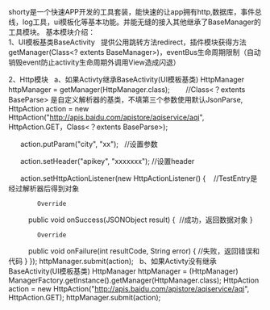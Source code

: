   shorty是一个快速APP开发的工具套装，能快速的让app拥有http,数据库，事件总线，log工具，ui模板化等基本功能。并能无缝的接入其他继承了BaseManager的工具模块。
  基本模块介绍：</br>
  1、UI模板基类BaseActivity
    提供公用跳转方法redirect，插件模块获得方法getManager(Class<? extents BaseManager>)，eventBus生命周期限制（自动销毁event防止activity生命周期外调用View造成闪退）
    
  2、Http模块
    a、如果Activty继承BaseActivity(UI模板基类)
        HttpManager httpManager = getManager(HttpManager.class);
        //Class<？extents BaseParse> 是自定义解析器的基类，不填第三个参数使用默认JsonParse, 
        HttpAction action = new HttpAction("http://apis.baidu.com/apistore/aqiservice/aqi", HttpAction.GET，Class<？extents BaseParse>);

        action.putParam("city", "xx");   //设置参数

        action.setHeader("apikey", "xxxxxxx"); //设置header

        action.setHttpActionListener(new HttpActionListener<TestEntry>() {    //TestEntry是经过解析器后得到对象
                                         
            Override
            public void onSuccess(JSONObject result) {  //成功，返回数据对象
            }

            Override
            public void onFailure(int resultCode, String error) { //失败，返回错误和代码
            }
        });
        httpManager.submit(action);
    b、如果Activty没有继承BaseActivity(UI模板基类)
        HttpManager httpManager = (HttpManager) ManagerFactory.getInstance().getManager(HttpManager.class);
        HttpAction action = new HttpAction("http://apis.baidu.com/apistore/aqiservice/aqi", HttpAction.GET);
        httpManager.submit(action);
        
  
